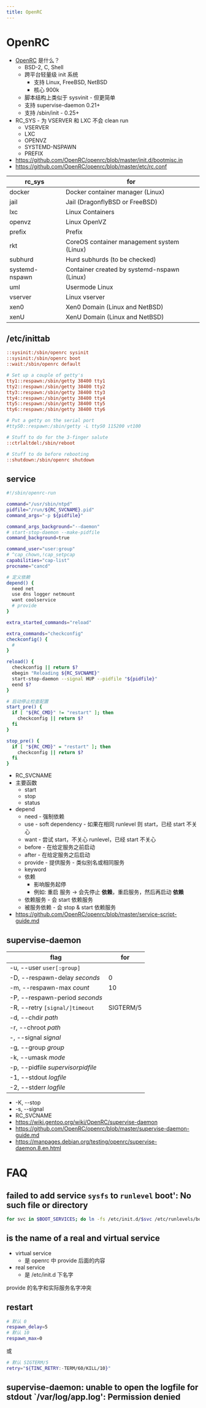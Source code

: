 ```yaml
---
title: OpenRC
---
```


# OpenRC

- [OpenRC](https://github.com/OpenRC/openrc) 是什么？
  - BSD-2, C, Shell
  - 跨平台轻量级 init 系统
    - 支持 Linux, FreeBSD, NetBSD
    - 核心 900k
  - 脚本结构上类似于 sysvinit - 但更简单
  - 支持 supervise-daemon 0.21+
  - 支持 /sbin/init - 0.25+
- RC_SYS - 为 VSERVER 和 LXC 不会 clean run
  - VSERVER
  - LXC
  - OPENVZ
  - SYSTEMD-NSPAWN
  - PREFIX
- https://github.com/OpenRC/openrc/blob/master/init.d/bootmisc.in
- https://github.com/OpenRC/openrc/blob/master/etc/rc.conf

| rc_sys         | for                                         |
| -------------- | ------------------------------------------- |
| docker         | Docker container manager (Linux)            |
| jail           | Jail (DragonflyBSD or FreeBSD)              |
| lxc            | Linux Containers                            |
| openvz         | Linux OpenVZ                                |
| prefix         | Prefix                                      |
| rkt            | CoreOS container management system (Linux)  |
| subhurd        | Hurd subhurds (to be checked)               |
| systemd-nspawn | Container created by systemd-nspawn (Linux) |
| uml            | Usermode Linux                              |
| vserver        | Linux vserver                               |
| xen0           | Xen0 Domain (Linux and NetBSD)              |
| xenU           | XenU Domain (Linux and NetBSD)              |

## /etc/inittab

```ini
::sysinit:/sbin/openrc sysinit
::sysinit:/sbin/openrc boot
::wait:/sbin/openrc default

# Set up a couple of getty's
tty1::respawn:/sbin/getty 38400 tty1
tty2::respawn:/sbin/getty 38400 tty2
tty3::respawn:/sbin/getty 38400 tty3
tty4::respawn:/sbin/getty 38400 tty4
tty5::respawn:/sbin/getty 38400 tty5
tty6::respawn:/sbin/getty 38400 tty6

# Put a getty on the serial port
#ttyS0::respawn:/sbin/getty -L ttyS0 115200 vt100

# Stuff to do for the 3-finger salute
::ctrlaltdel:/sbin/reboot

# Stuff to do before rebooting
::shutdown:/sbin/openrc shutdown
```

## service

```sh
#!/sbin/openrc-run

command="/usr/sbin/ntpd"
pidfile="/run/${RC_SVCNAME}.pid"
command_args="-p ${pidfile}"

command_args_background="--daemon"
# start-stop-daemon --make-pidfile
command_background=true

command_user="user:group"
# ^cap_chown,!cap_setpcap
capabilities="cap-list"
procname="cancd"

# 定义依赖
depend() {
  need net
  use dns logger netmount
  want coolservice
  # provide
}

extra_started_commands="reload"

extra_commands="checkconfig"
checkconfig() {
  #
}

reload() {
  checkconfig || return $?
  ebegin "Reloading ${RC_SVCNAME}"
  start-stop-daemon --signal HUP --pidfile "${pidfile}"
  eend $?
}

# 启动停止检查配置
start_pre() {
  if [ "${RC_CMD}" != "restart" ]; then
    checkconfig || return $?
  fi
}

stop_pre() {
  if [ "${RC_CMD}" = "restart" ]; then
    checkconfig || return $?
  fi
}
```

- RC_SVCNAME
- 主要函数
  - start
  - stop
  - status
- depend
  - need - 强制依赖
  - use - soft dependency - 如果在相同 runlevel 则 start，已经 start 不关心
  - want - 尝试 start，不关心 runlevel，已经 start 不关心
  - before - 在给定服务之前启动
  - after - 在给定服务之后启动
  - provide - 提供服务 - 类似别名或相同服务
  - keyword
  - 依赖
    - 影响服务起停
    - 例如: 重启 服务 -> 会先停止 **依赖**，重启服务，然后再启动 **依赖**
  - 依赖服务 - 会 start 依赖服务
  - 被服务依赖 - 会 stop & start 依赖服务
- https://github.com/OpenRC/openrc/blob/master/service-script-guide.md

## supervise-daemon

| flag                              | for       |
| --------------------------------- | --------- |
| -u, --user `user[:group]`         |
| -D, --respawn-delay _seconds_     | 0         |
| -m, --respawn-max _count_         | 10        |
| -P, --respawn-period _seconds_    |
| -R, --retry `[signal/]timeout`    | SIGTERM/5 |
| -d, --chdir _path_                |
| -r, --chroot _path_               |
| -, --signal _signal_              |
| -g, --group _group_               |
| -k, --umask _mode_                |
| -p, --pidfile _supervisorpidfile_ |
| -1, --stdout _logfile_            |
| -2, --stderr _logfile_            |

- -K, --stop
- -s, --signal
- RC_SVCNAME
- https://wiki.gentoo.org/wiki/OpenRC/supervise-daemon
- https://github.com/OpenRC/openrc/blob/master/supervise-daemon-guide.md
- https://manpages.debian.org/testing/openrc/supervise-daemon.8.en.html

# FAQ

## failed to add service `sysfs` to `runlevel` boot': No such file or directory

```bash
for svc in $BOOT_SERVICES; do ln -fs /etc/init.d/$svc /etc/runlevels/boot; done
```

## is the name of a real and virtual service

- virtual service
  - 是 openrc 中 provide 后面的内容
- real service
  - 是 /etc/init.d 下名字

provide 的名字和实际服务名字冲突

## restart

```bash
# 默认 0
respawn_delay=5
# 默认 10
respawn_max=0
```

或

```bash
# 默认 SIGTERM/5
retry="${TINC_RETRY:-TERM/60/KILL/10}"
```

## supervise-daemon: unable to open the logfile for stdout `/var/log/app.log': Permission denied

